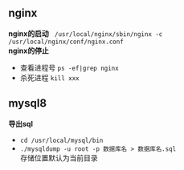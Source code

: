 ## nginx
**nginx的启动** &nbsp; `/usr/local/nginx/sbin/nginx -c /usr/local/nginx/conf/nginx.conf`<br>
**nginx的停止** &nbsp; 
* 查看进程号 `ps -ef|grep nginx`
* 杀死进程 `kill xxx`

## mysql8
**导出sql** 
* `cd /usr/local/mysql/bin`
* `./mysqldump -u root -p 数据库名 > 数据库名.sql`<br>
存储位置默认为当前目录
